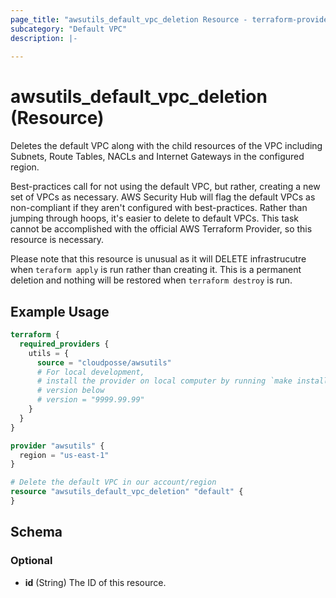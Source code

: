 ```yaml
---
page_title: "awsutils_default_vpc_deletion Resource - terraform-provider-awsutils"
subcategory: "Default VPC"
description: |-
  
---
```


# awsutils_default_vpc_deletion (Resource)

Deletes the default VPC along with the child resources of the VPC including Subnets, Route Tables, NACLs and Internet 
Gateways in the configured region.

Best-practices call for not using the default VPC, but rather, creating a new set of VPCs as necessary. AWS Security Hub 
will flag the default VPCs as non-compliant if they aren't configured with best-practices. Rather than jumping through 
hoops, it's easier to delete to default VPCs. This task cannot be accomplished with the official AWS Terraform Provider, 
so this resource is necessary. 

Please note that this resource is unusual as it will DELETE infrastrucutre when `teraform apply` is run rather than 
creating it. This is a permanent deletion and nothing will be restored when `terraform destroy` is run. 


## Example Usage

```terraform
terraform {
  required_providers {
    utils = {
      source = "cloudposse/awsutils"
      # For local development,
      # install the provider on local computer by running `make install` from the root of the repo, and uncomment the 
      # version below
      # version = "9999.99.99"
    }
  }
}

provider "awsutils" {
  region = "us-east-1"
}

# Delete the default VPC in our account/region
resource "awsutils_default_vpc_deletion" "default" {
}
```

<!-- schema generated by tfplugindocs -->
## Schema

### Optional

- **id** (String) The ID of this resource.


